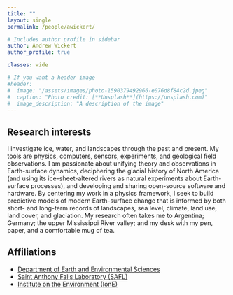 ```yaml
---
title: ""
layout: single
permalink: /people/awickert/

# Includes author profile in sidebar
author: Andrew Wickert
author_profile: true

classes: wide

# If you want a header image
#header:
#  image: "/assets/images/photo-1590379492966-e076d8f84c2d.jpeg"
#  caption: "Photo credit: [**Unsplash**](https://unsplash.com)"
#  image_description: "A description of the image"
---
```


## Research interests

I investigate ice, water, and landscapes through the past and present. My tools are physics, computers, sensors, experiments, and geological field observations. I am passionate about unifying theory and observations in Earth-surface dynamics, deciphering the glacial history of North America (and using its ice-sheet-altered rivers as natural experiments about Earth-surface processes), and developing and sharing open-source software and hardware. By centering my work in a physics framework, I seek to build predictive models of modern Earth-surface change that is informed by both short- and long-term records of landscapes, sea level, climate, land use, land cover, and glaciation. My research often takes me to Argentina; Germany; the upper Mississippi River valley; and my desk with my pen, paper, and a comfortable mug of tea.

## Affiliations

* [Department of Earth and Environmental Sciences](https://www.esci.umn.edu/)
* [Saint Anthony Falls Laboratory (SAFL)](https://www.safl.umn.edu/)
* [Institute on the Environment (IonE)](http://environment.umn.edu/)
